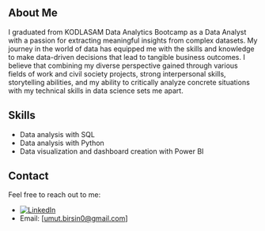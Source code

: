 

## About Me

I graduated from KODLASAM Data Analytics Bootcamp as a Data Analyst with a passion for extracting meaningful insights from complex
datasets. My journey in the world of data has equipped me with the skills and knowledge to make data-driven
decisions that lead to tangible business outcomes. I believe that combining my diverse perspective gained through
various fields of work and civil society projects, strong interpersonal skills, storytelling abilities, and my ability to
critically analyze concrete situations with my technical skills in data science sets me apart.

## Skills

- Data analysis with SQL 
- Data analysis with Python 
- Data visualization and dashboard creation with Power BI

## Contact

Feel free to reach out to me:
- [![LinkedIn](https://img.shields.io/badge/LinkedIn-MyLinkedİnProfile-blue)]([https://www.linkedin.com/in/umutbirsin](https://www.linkedin.com/in/umut-birsin-0ba045b2/))
- Email: [umut.birsin0@gmail.com]

<!---
umutbirsin/umutbirsin is a ✨ special ✨ repository because its `README.md` (this file) appears on your GitHub profile.
You can click the Preview link to take a look at your changes.
--->
